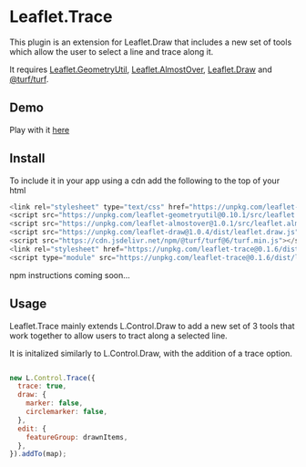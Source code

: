 # Leaflet.Trace

This plugin is an extension for Leaflet.Draw that includes a new set of tools which allow the user to select a line and trace along it.

It requires [Leaflet.GeometryUtil](https://github.com/makinacorpus/Leaflet.GeometryUtil/), [Leaflet.AlmostOver](https://github.com/makinacorpus/Leaflet.AlmostOver), [Leaflet.Draw](https://github.com/Leaflet/Leaflet.draw) and [@turf/turf](https://github.com/Turfjs/turf).


## Demo
Play with it [here](https://agilvarry.github.io/Leaflet.trace/)

## Install
To include it in your app using a cdn add the following to the top of your html
```js
<link rel="stylesheet" type="text/css" href="https://unpkg.com/leaflet-draw@1.0.4/dist/leaflet.draw-src.css" />
<script src="https://unpkg.com/leaflet-geometryutil@0.10.1/src/leaflet.geometryutil.js"></script>
<script src="https://unpkg.com/leaflet-almostover@1.0.1/src/leaflet.almostover.js"></script>
<script src="https://unpkg.com/leaflet-draw@1.0.4/dist/leaflet.draw.js"></script> 
<script src="https://cdn.jsdelivr.net/npm/@turf/turf@6/turf.min.js"></script>
<link rel="stylesheet" href="https://unpkg.com/leaflet-trace@0.1.6/dist/leaflet.trace.css" />
<script type="module" src="https://unpkg.com/leaflet-trace@0.1.6/dist/leaflet.trace.js"></script>
```
npm instructions coming soon...

## Usage
Leaflet.Trace mainly extends L.Control.Draw to add a new set of 3 tools that work together to allow users to tract along a selected line. 

It is initalized similarly to L.Control.Draw, with the addition of a trace option.

```javascript

new L.Control.Trace({
  trace: true,
  draw: {
    marker: false,
    circlemarker: false,
  },
  edit: {
    featureGroup: drawnItems,
  },
}).addTo(map);

```

